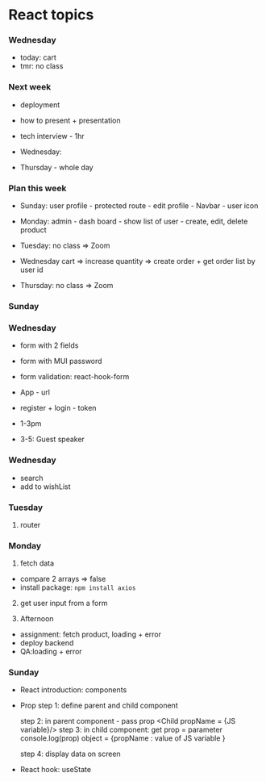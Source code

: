 # React topics

### Wednesday

- today: cart
- tmr: no class

### Next week

- deployment
- how to present + presentation
- tech interview - 1hr

- Wednesday:
- Thursday - whole day

### Plan this week

- Sunday: user profile - protected route - edit profile - Navbar - user icon

- Monday: admin - dash board - show list of user - create, edit, delete product

- Tuesday: no class => Zoom

- Wednesday cart => increase quantity => create order + get order list by user id

- Thursday: no class => Zoom

### Sunday

### Wednesday

- form with 2 fields
- form with MUI password
- form validation: react-hook-form
- App - url

- register + login - token

- 1-3pm
- 3-5: Guest speaker

### Wednesday

- search
- add to wishList

### Tuesday

1. router

### Monday

1. fetch data

- compare 2 arrays => false
- install package: `npm install axios`

2. get user input from a form

3. Afternoon

- assignment: fetch product, loading + error
- deploy backend
- QA:loading + error

### Sunday

- React introduction: components
- Prop
  step 1: define parent and child component

  step 2: in parent component - pass prop
  <Child propName = {JS variable}/>
  step 3: in child component: get prop = parameter
  console.log(prop)
  object = {propName : value of JS variable }

  step 4: display data on screen

- React hook: useState
